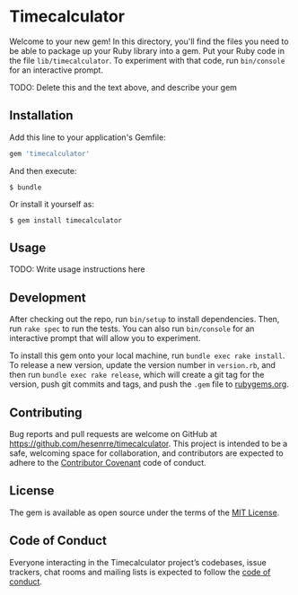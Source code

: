 # Timecalculator

Welcome to your new gem! In this directory, you'll find the files you need to be able to package up your Ruby library into a gem. Put your Ruby code in the file `lib/timecalculator`. To experiment with that code, run `bin/console` for an interactive prompt.

TODO: Delete this and the text above, and describe your gem

## Installation

Add this line to your application's Gemfile:

```ruby
gem 'timecalculator'
```

And then execute:

    $ bundle

Or install it yourself as:

    $ gem install timecalculator

## Usage

TODO: Write usage instructions here

## Development

After checking out the repo, run `bin/setup` to install dependencies. Then, run `rake spec` to run the tests. You can also run `bin/console` for an interactive prompt that will allow you to experiment.

To install this gem onto your local machine, run `bundle exec rake install`. To release a new version, update the version number in `version.rb`, and then run `bundle exec rake release`, which will create a git tag for the version, push git commits and tags, and push the `.gem` file to [rubygems.org](https://rubygems.org).

## Contributing

Bug reports and pull requests are welcome on GitHub at https://github.com/hesenrre/timecalculator. This project is intended to be a safe, welcoming space for collaboration, and contributors are expected to adhere to the [Contributor Covenant](http://contributor-covenant.org) code of conduct.

## License

The gem is available as open source under the terms of the [MIT License](https://opensource.org/licenses/MIT).

## Code of Conduct

Everyone interacting in the Timecalculator project’s codebases, issue trackers, chat rooms and mailing lists is expected to follow the [code of conduct](https://github.com/hesenrre/timecalculator/blob/master/CODE_OF_CONDUCT.md).
